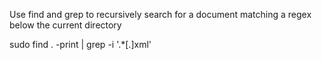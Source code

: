Use find and grep to recursively search for a document matching a regex below the current directory

sudo find . -print | grep -i '.*[.]xml'
